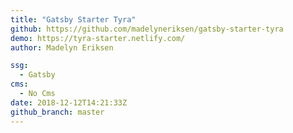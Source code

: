 ```yaml
---
title: "Gatsby Starter Tyra"
github: https://github.com/madelyneriksen/gatsby-starter-tyra
demo: https://tyra-starter.netlify.com/
author: Madelyn Eriksen

ssg:
  - Gatsby
cms:
  - No Cms
date: 2018-12-12T14:21:33Z
github_branch: master
---
```

